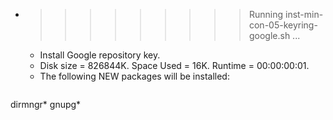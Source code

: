 * >>>>>>>>> Running inst-min-con-05-keyring-google.sh ...
  * Install Google repository key.
  * Disk size = 826844K. Space Used = 16K. Runtime = 00:00:00:01.
  * The following NEW packages will be installed:
  ```bash
dirmngr* gnupg*
  ```
